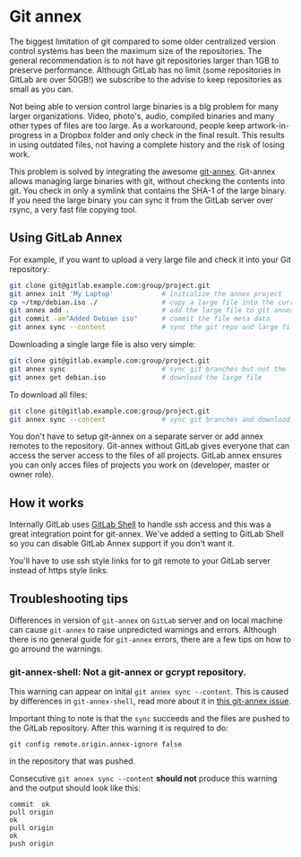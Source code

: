 # Git annex

The biggest limitation of git compared to some older centralized version control systems has been the maximum size of the repositories.
The general recommendation is to not have git repositories larger than 1GB to preserve performance.
Although GitLab has no limit (some repositories in GitLab are over 50GB!) we subscribe to the advise to keep repositories as small as you can.

Not being able to version control large binaries is a big problem for many larger organizations.
Video, photo's, audio, compiled binaries and many other types of files are too large.
As a workaround, people keep artwork-in-progress in a Dropbox folder and only check in the final result.
This results in using outdated files, not having a complete history and the risk of losing work.

This problem is solved by integrating the awesome [git-annex](https://git-annex.branchable.com/).
Git-annex allows managing large binaries with git, without checking the contents into git.
You check in only a symlink that contains the SHA-1 of the large binary.
If you need the large binary you can sync it from the GitLab server over rsync, a very fast file copying tool.

<!-- more -->

## Using GitLab Annex

For example, if you want to upload a very large file and check it into your Git repository:

```bash
git clone git@gitlab.example.com:group/project.git
git annex init 'My Laptop'            # initialize the annex project
cp ~/tmp/debian.iso ./                # copy a large file into the current directory
git annex add .                       # add the large file to git annex
git commit -am"Added Debian iso"      # commit the file meta data
git annex sync --content              # sync the git repo and large file to the GitLab server
```

Downloading a single large file is also very simple:

```bash
git clone git@gitlab.example.com:group/project.git
git annex sync                        # sync git branches but not the large file
git annex get debian.iso              # download the large file
```

To download all files:

```bash
git clone git@gitlab.example.com:group/project.git
git annex sync --content              # sync git branches and download all the large files
```

You don't have to setup git-annex on a separate server or add annex remotes to the repository.
Git-annex without GitLab gives everyone that can access the server access to the files of all projects.
GitLab annex ensures you can only acces files of projects you work on (developer, master or owner role).

## How it works

Internally GitLab uses [GitLab Shell](https://gitlab.com/gitlab-org/gitlab-shell) to handle ssh access and this was a great integration point for git-annex.
We've added a setting to GitLab Shell so you can disable GitLab Annex support if you don't want it.

You'll have to use ssh style links for to git remote to your GitLab server instead of https style links.

## Troubleshooting tips

Differences in version of `git-annex` on `GitLab` server and on local machine can cause `git-annex` to raise unpredicted warnings and errors.
Although there is no general guide for `git-annex` errors, there are a few tips on how to go arround the warnings.

### git-annex-shell: Not a git-annex or gcrypt repository.

This warning can appear on inital `git annex sync --content`. This is caused by differences in `git-annex-shell`, read more about it in [this git-annex issue](https://git-annex.branchable.com/forum/Error_from_git-annex-shell_on_creation_of_gcrypt_special_remote/).

Important thing to note is that the `sync` succeeds and the files are pushed to the GitLab repository. After this warning it is required to do:

```
git config remote.origin.annex-ignore false
```

in the repository that was pushed.

Consecutive `git annex sync --content` **should not** produce this warning and the output should look like this:

```
commit  ok
pull origin
ok
pull origin
ok
push origin
```
